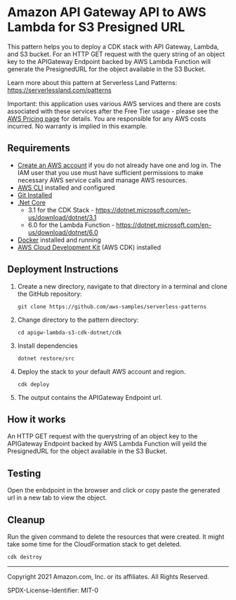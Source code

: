 # Amazon API Gateway API to AWS Lambda for S3 Presigned URL

This pattern helps you to deploy a CDK stack with API Gateway, Lambda, and S3 bucket. For an HTTP GET request with the query string of an object key to the APIGateway Endpoint backed by AWS Lambda Function will generate the PresignedURL for the object available in the S3 Bucket.

Learn more about this pattern at Serverless Land Patterns: https://serverlessland.com/patterns

Important: this application uses various AWS services and there are costs associated with these services after the Free Tier usage - please see the [AWS Pricing page](https://aws.amazon.com/pricing/) for details. You are responsible for any AWS costs incurred. No warranty is implied in this example.

## Requirements

* [Create an AWS account](https://portal.aws.amazon.com/gp/aws/developer/registration/index.html) if you do not already have one and log in. The IAM user that you use must have sufficient permissions to make necessary AWS service calls and manage AWS resources.
* [AWS CLI](https://docs.aws.amazon.com/cli/latest/userguide/install-cliv2.html) installed and configured
* [Git Installed](https://git-scm.com/book/en/v2/Getting-Started-Installing-Git)
* [.Net Core](https://dotnet.microsoft.com/en-us/download/dotnet)
    - 3.1 for the CDK Stack - https://dotnet.microsoft.com/en-us/download/dotnet/3.1
    - 6.0 for the Lambda Function - https://dotnet.microsoft.com/en-us/download/dotnet/6.0
* [Docker](https://docs.docker.com/get-docker/) installed and running
* [AWS Cloud Development Kit](https://docs.aws.amazon.com/cdk/latest/guide/cli.html) (AWS CDK) installed

## Deployment Instructions

1. Create a new directory, navigate to that directory in a terminal and clone the GitHub repository:
    ``` 
    git clone https://github.com/aws-samples/serverless-patterns
    ```
2. Change directory to the pattern directory:
    ```
    cd apigw-lambda-s3-cdk-dotnet/cdk
    ```
3. Install dependencies
    ```
    dotnet restore/src
    ```

4. Deploy the stack to your default AWS account and region.
    ```
    cdk deploy
    ```
5. The output contains the APIGateway Endpoint url.

## How it works

An HTTP GET request with the querystring of an object key to the APIGateway Endpoint backed by AWS Lambda Function will yeild the PresignedURL for the object available in the S3 Bucket.


## Testing

Open the enbdpoint in the browser and click or copy paste the generated url in a new tab to view the object.

## Cleanup
 
Run the given command to delete the resources that were created. It might take some time for the CloudFormation stack to get deleted.
```
cdk destroy
```
----
Copyright 2021 Amazon.com, Inc. or its affiliates. All Rights Reserved.

SPDX-License-Identifier: MIT-0
